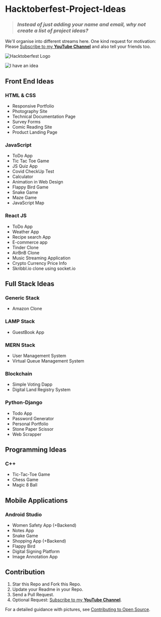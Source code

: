 # Hacktoberfest-Project-Ideas

> ### *Instead of just adding your name and email, why not create a list of project ideas?*

We'll organise into different streams here. One kind request for motivation: Please [Subscribe to my **YouTube Channel**](https://www.youtube.com/praveenscience?sub_confirmation=1) and also tell your friends too.

![Hacktoberfest Logo](./hacktoberfest.webp)

![I have an idea](https://i.imgur.com/rEXOauT.png)

## Front End Ideas

### HTML & CSS

* Responsive Portfolio
* Photography Site
* Technical Documentation Page
* Survey Forms
* Comic Reading Site
* Product Landing Page

### JavaScript

* ToDo App
* Tic Tac Toe Game
* JS Quiz App
* Covid CheckUp Test
* Calculator
* Animation in Web Design
* Flappy Bird Game
* Snake Game
* Maze Game
* JavaScript Map

### React JS

* ToDo App
* Weather App
* Recipe search App
* E-commerce app
* Tinder Clone
* AirBnB Clone
* Music Streaming Application
* Crypto Currency Price Info
* Skribbl.io clone using socket.io

## Full Stack Ideas

### Generic Stack

* Amazon Clone

### LAMP Stack

* GuestBook App

### MERN Stack

* User Management System
* Virtual Queue Management System

### Blockchain

* Simple Voting Dapp
* Digital Land Registry System

### Python-Django

* Todo App
* Password Generator
* Personal Portfolio
* Stone Paper Scissor
* Web Scrapper

## Programming Ideas

### C++

* Tic-Tac-Toe Game
* Chess Game
* Magic 8 Ball

## Mobile Applications

### Android Studio

* Women Safety App (+Backend)
* Notes App
* Snake Game
* Shopping App (+Backend)
* Flappy Bird
* Digital Signing Platform
* Image Annotation App

## Contribution

1. Star this Repo and Fork this Repo.
2. Update your Readme in your Repo.
3. Send a Pull Request.
4. Optional Request: [Subscribe to my **YouTube Channel**](https://www.youtube.com/praveenscience?sub_confirmation=1).

For a detailed guidance with pictures, see [Contributing to Open Source](https://github.com/CatsInTech/Rezume/blob/master/CONTRIBUTING.md).

